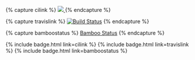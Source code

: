 {% capture cilink %}
<a href="https://drone.io/github.com/springframework-meta/gs-rest-service/latest">
<img src="https://drone.io/github.com/springframework-meta/gs-rest-service/status.png">
</a>
{% endcapture %}

{% capture travislink %}
[![Build Status](https://travis-ci.org/SpringSource/spring-boot.png)](https://travis-ci.org/SpringSource/spring-boot)
{% endcapture %}

{% capture bamboostatus %}
[Bamboo Status](https://build.springsource.org/browse/XD)
{% endcapture %}

{% include badge.html link=cilink %}
{% include badge.html link=travislink %}
{% include badge.html link=bamboostatus %}
